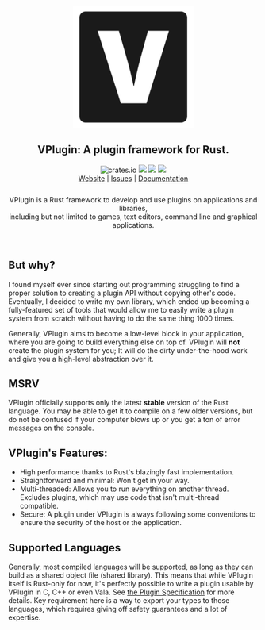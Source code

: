 <div align="center">
        <img src="assets/logo.svg" width="244"></img>
        <h2>VPlugin: A plugin framework for Rust.</h2>
        <img src="https://img.shields.io/crates/v/crate.svg&style=flat-square" alt="crates.io">
        <img src="https://img.shields.io/docsrs/vplugin?label=Documentation&style=flat-square">
        <img src="https://img.shields.io/github/license/AndroGR/VPlugin?style=flat-square">
        <img src="https://github.com/VPlugin/VPlugin/actions/workflows/default.yml/badge.svg">
        <br>
        <a href="https://vplugin.github.io/">Website</a> |
        <a href="https://github.com/AndroGR/VPlugin/issues">Issues</a> |
        <a href="https://docs.rs/crate/vplugin">Documentation</a>
        <p style="padding-top: 12px;">
                VPlugin is a Rust framework to develop and use plugins on applications and libraries, <br> including but not limited to games, text editors, command line and graphical applications.
        </p>
        <br>
</div>

## But why?
I found myself ever since starting out programming struggling to find a proper solution to creating a plugin API without copying other's code. Eventually, I decided to write my own library, which ended up becoming a fully-featured set of tools that would allow me to easily write a plugin system from scratch without having to do the same thing 1000 times.

Generally, VPlugin aims to become a low-level block in your application, where you are going to build everything else on top of. VPlugin will **not** create the plugin system for you; It will do the dirty under-the-hood work and give you a high-level abstraction over it.

## MSRV
VPlugin officially supports only the latest **stable** version of the Rust language. You may be able to get it to compile on a few older versions, but do not be confused if your computer blows up or you get a ton of error messages on the console.

## VPlugin's Features:
- High performance thanks to Rust's blazingly fast implementation.
- Straightforward and minimal: Won't get in your way.
- Multi-threaded: Allows you to run everything on another thread. Excludes plugins, which may use code that isn't multi-thread compatible.
- Secure: A plugin under VPlugin is always following some conventions to ensure the security of the host or the application.

## Supported Languages
Generally, most compiled languages will be supported, as long as they can build as a shared object file (shared library). This means that while VPlugin itself is Rust-only for now, it's perfectly possible to write a plugin usable by VPlugin in C, C++ or even Vala. See [the Plugin Specification](./spec/PluginFormat.md) for more details. Key requirement here is a way to export your types to those languages, which requires giving off safety guarantees and a lot of expertise.